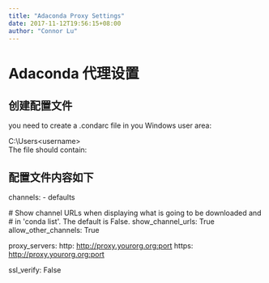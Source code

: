 ```yaml
---
title: "Adaconda Proxy Settings"
date: 2017-11-12T19:56:15+08:00
author: "Connor Lu"
---
```

# Adaconda 代理设置

## 创建配置文件

you need to create a .condarc file in you Windows user area:

C:\Users\<username>\
The file should contain:

## 配置文件内容如下

channels:
\- defaults

\# Show channel URLs when displaying what is going to be downloaded and
\# in 'conda list'. The default is False.
show_channel_urls: True
allow_other_channels: True

proxy_servers:
    http: http://proxy.yourorg.org:port
    https: http://proxy.yourorg.org:port

ssl_verify: False
